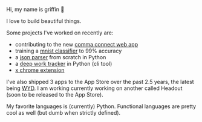 Hi, my name is griffin 👋

I love to build beautiful things.

Some projects I've worked on recently are:
- contributing to the new [comma connect web app](https://github.com/commaai/new-connect)
- training a [mnist classifier](https://github.com/griffinbaker12/Make-Your-Own-Neural-Network) to 99% accuracy
- a [json parser](https://github.com/griffinbaker12/JSONParser) from scratch in Python
- a [deep work tracker](https://github.com/griffinbaker12/deep-work-tracker) in Python (cli tool)
- [x chrome extension](https://github.com/griffinbaker12/blue-check-remover)

I've also shipped 3 apps to the App Store over the past 2.5 years, the latest being [WYD](https://apps.apple.com/us/app/wyd-keep-in-touch/id6447770949). I am working currently working on another called Headout (soon to be released to the App Store).

My favorite languages is (currently) Python. Functional languages are pretty cool as well (but dumb when strictly defined).
